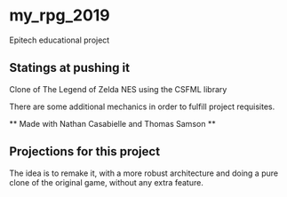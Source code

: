 # my_rpg_2019
Epitech educational project

## Statings at pushing it
Clone of The Legend of Zelda NES using the CSFML library

There are some additional mechanics in order to fulfill project requisites.

** Made with Nathan Casabielle and Thomas Samson **

## Projections for this project
The idea is to remake it, with a more robust architecture and doing a pure clone of the original game, without any extra feature.

